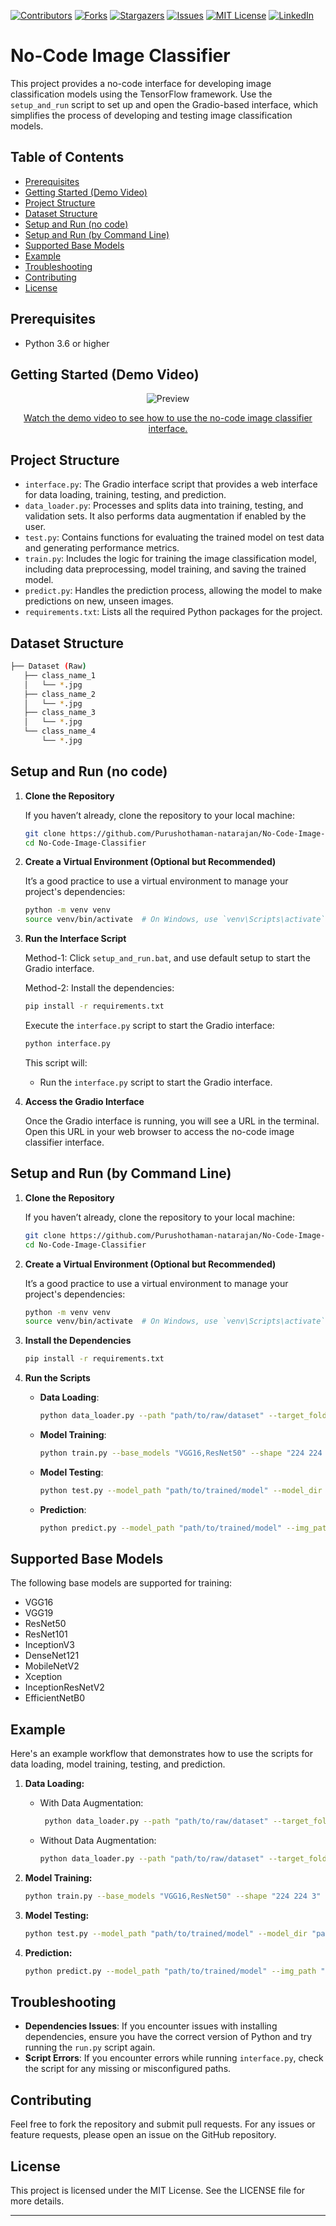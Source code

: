 [![Contributors][contributors-shield]][contributors-url]
[![Forks][forks-shield]][forks-url]
[![Stargazers][stars-shield]][stars-url]
[![Issues][issues-shield]][issues-url]
[![MIT License][license-shield]][license-url]
[![LinkedIn][linkedin-shield]][linkedin-url]


# No-Code Image Classifier

This project provides a no-code interface for developing image classification models using the TensorFlow framework. Use the `setup_and_run` script to set up and open the Gradio-based interface, which simplifies the process of developing and testing image classification models.

## Table of Contents

- [Prerequisites](#prerequisites)
- [Getting Started (Demo Video)](#getting-started-demo-video)
- [Project Structure](#project-structure)
- [Dataset Structure](#dataset-structure)
- [Setup and Run (no code)](#setup-and-run-no-code)
- [Setup and Run (by Command Line)](#setup-and-run-by-command-line)
- [Supported Base Models](#supported-base-models)
- [Example](#example)
- [Troubleshooting](#troubleshooting)
- [Contributing](#contributing)
- [License](#license)

## Prerequisites

- Python 3.6 or higher

## Getting Started (Demo Video)

<p align="center">
  <img src="data/demo snap.png" alt="Preview">
</p>

<p style="text-align: center;">
  <a href="https://www.youtube.com/watch?v=znRVrnVDgD8" target="_blank">Watch the demo video to see how to use the no-code image classifier interface.</a>
</p>

## Project Structure

- `interface.py`: The Gradio interface script that provides a web interface for data loading, training, testing, and prediction.
- `data_loader.py`: Processes and splits data into training, testing, and validation sets. It also performs data augmentation if enabled by the user.
- `test.py`: Contains functions for evaluating the trained model on test data and generating performance metrics.
- `train.py`: Includes the logic for training the image classification model, including data preprocessing, model training, and saving the trained model.
- `predict.py`: Handles the prediction process, allowing the model to make predictions on new, unseen images.
- `requirements.txt`: Lists all the required Python packages for the project.

## Dataset Structure

```sh
├── Dataset (Raw)
   ├── class_name_1
   │   └── *.jpg
   ├── class_name_2
   │   └── *.jpg
   ├── class_name_3
   │   └── *.jpg
   └── class_name_4
       └── *.jpg
```

## Setup and Run (no code)

1. **Clone the Repository**

   If you haven’t already, clone the repository to your local machine:

   ```sh
   git clone https://github.com/Purushothaman-natarajan/No-Code-Image-Classifier
   cd No-Code-Image-Classifier
   ```

2. **Create a Virtual Environment (Optional but Recommended)**

   It’s a good practice to use a virtual environment to manage your project's dependencies:

   ```sh 
   python -m venv venv
   source venv/bin/activate  # On Windows, use `venv\Scripts\activate`
   ```

3. **Run the Interface Script**

   Method-1:
   Click `setup_and_run.bat`, and use default setup to start the Gradio interface.

   Method-2:
   Install the dependencies:

   ```sh 
   pip install -r requirements.txt 
   ```
      
   Execute the `interface.py` script to start the Gradio interface:

   ```sh 
   python interface.py
   ```
   This script will:
   - Run the `interface.py` script to start the Gradio interface.

5. **Access the Gradio Interface**

   Once the Gradio interface is running, you will see a URL in the terminal. Open this URL in your web browser to access the no-code image classifier interface.

## Setup and Run (by Command Line)

1. **Clone the Repository**

   If you haven’t already, clone the repository to your local machine:

   ```sh
   git clone https://github.com/Purushothaman-natarajan/No-Code-Image-Classifier
   cd No-Code-Image-Classifier
   ```

2. **Create a Virtual Environment (Optional but Recommended)**

   It’s a good practice to use a virtual environment to manage your project's dependencies:

   ```sh 
   python -m venv venv
   source venv/bin/activate  # On Windows, use `venv\Scripts\activate`
   ```

3. **Install the Dependencies**

   ```sh 
   pip install -r requirements.txt 
   ```

4. **Run the Scripts**

   - **Data Loading**:
     ```sh
     python data_loader.py --path "path/to/raw/dataset" --target_folder "path/to/target/folder" --dim 224 --batch_size 32 --num_workers 4 --augment_data
     ```

   - **Model Training**:
     ```sh
     python train.py --base_models "VGG16,ResNet50" --shape "224 224 3" --data_path "path/to/processed/dataset" --log_dir "path/to/log/dir" --model_dir "path/to/model/dir" --epochs 100 --optimizer "adam" --learning_rate 0.0001 --batch_size 32
     ```

   - **Model Testing**:
     ```sh
     python test.py --model_path "path/to/trained/model" --model_dir "path/to/model/dir" --img_path "path/to/test/image" --log_dir "path/to/log/dir" --test_dir "path/to/test/dir" --train_dir "path/to/train/dir" --class_names "class1,class2,class3"
     ```

   - **Prediction**:
     ```sh
     python predict.py --model_path "path/to/trained/model" --img_path "path/to/image" --train_dir "path/to/train/dir"
     ```

## Supported Base Models

The following base models are supported for training:
- VGG16
- VGG19
- ResNet50
- ResNet101
- InceptionV3
- DenseNet121
- MobileNetV2
- Xception
- InceptionResNetV2
- EfficientNetB0

## Example

Here's an example workflow that demonstrates how to use the scripts for data loading, model training, testing, and prediction.

1. **Data Loading:**
   - With Data Augmentation: 
     ```sh
      python data_loader.py --path "path/to/raw/dataset" --target_folder "path/to/target/folder" --dim 224 --batch_size 32 --num_workers 4 --augment_data
      ```
    - Without Data Augmentation: 
      ```sh
      python data_loader.py --path "path/to/raw/dataset" --target_folder "path/to/target/folder" --dim 224 --batch_size 32 --num_workers 4
      ```

3. **Model Training:**
    ```sh
    python train.py --base_models "VGG16,ResNet50" --shape "224 224 3" --data_path "path/to/processed/dataset" --log_dir "path/to/log/dir" --model_dir "path/to/model/dir" --epochs 100 --optimizer "adam" --learning_rate 0.0001 --batch_size 32
    ```

4. **Model Testing:**
    ```sh
    python test.py --model_path "path/to/trained/model" --model_dir "path/to/model/dir" --img_path "path/to/test/image" --log_dir "path/to/log/dir" --test_dir "path/to/test/dir" --train_dir "path/to/train/dir"
    ```

5. **Prediction:**
    ```sh
    python predict.py --model_path "path/to/trained/model" --img_path "path/to/image" --train_dir "path/to/train/dir"
    ```

## Troubleshooting
- **Dependencies Issues**: If you encounter issues with installing dependencies, ensure you have the correct version of Python and try running the `run.py` script again.
- **Script Errors**: If you encounter errors while running `interface.py`, check the script for any missing or misconfigured paths.

## Contributing
Feel free to fork the repository and submit pull requests. For any issues or feature requests, please open an issue on the GitHub repository.

## License
This project is licensed under the MIT License. See the LICENSE file for more details.

----

[contributors-shield]: https://img.shields.io/github/contributors/Purushothaman-natarajan/No-Code-Image-Classifier.svg?style=flat-square
[contributors-url]: https://github.com/Purushothaman-natarajan/No-Code-Image-Classifier/graphs/contributors
[forks-shield]: https://img.shields.io/github/forks/Purushothaman-natarajan/No-Code-Image-Classifier.svg?style=flat-square
[forks-url]: https://github.com/Purushothaman-natarajan/No-Code-Image-Classifier/network/members
[stars-shield]: https://img.shields.io/github/stars/Purushothaman-natarajan/No-Code-Image-Classifier.svg?style=flat-square
[stars-url]: https://github.com/Purushothaman-natarajan/No-Code-Image-Classifier/stargazers
[issues-shield]: https://img.shields.io/github/issues/Purushothaman-natarajan/No-Code-Image-Classifier.svg?style=flat-square
[issues-url]: https://github.com/Purushothaman-natarajan/No-Code-Image-Classifier/issues
[license-shield]: https://img.shields.io/github/license/Purushothaman-natarajan/No-Code-Image-Classifier.svg?style=flat-square
[license-url]: https://github.com/Purushothaman-natarajan/No-Code-Image-Classifier/blob/main/LICENSE
[linkedin-shield]: https://img.shields.io/badge/-LinkedIn-black.svg?style=flat-square&logo=linkedin&colorB=555
[linkedin-url]: https://www.linkedin.com/in/purushothamann/
